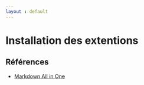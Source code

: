 ```yaml
---
layout : default
---
```


# Installation des extentions

## Références 
- [Markdown All in One](https://marketplace.visualstudio.com/items?itemName=yzhang.markdown-all-in-one
)
